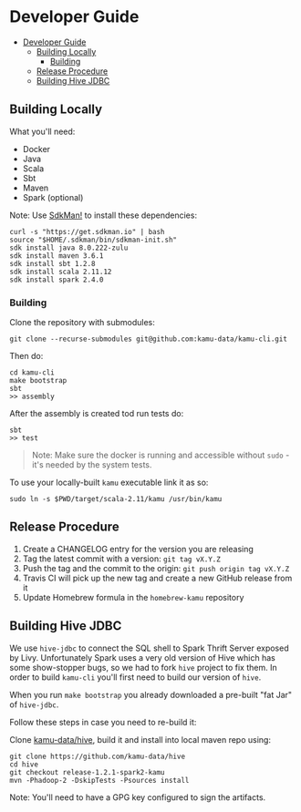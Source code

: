 # Developer Guide

- [Developer Guide](#developer-guide)
  - [Building Locally](#building-locally)
    - [Building](#building)
  - [Release Procedure](#release-procedure)
  - [Building Hive JDBC](#building-hive-jdbc)

## Building Locally

What you'll need:

* Docker
* Java
* Scala
* Sbt
* Maven
* Spark (optional)

Note: Use [SdkMan!](https://sdkman.io/) to install these dependencies:

```shell
curl -s "https://get.sdkman.io" | bash
source "$HOME/.sdkman/bin/sdkman-init.sh"
sdk install java 8.0.222-zulu
sdk install maven 3.6.1
sdk install sbt 1.2.8
sdk install scala 2.11.12
sdk install spark 2.4.0
```

### Building

Clone the repository with submodules:
```shell
git clone --recurse-submodules git@github.com:kamu-data/kamu-cli.git
```

Then do:

```shell
cd kamu-cli
make bootstrap
sbt
>> assembly
```

After the assembly is created tod run tests do:

```shell
sbt
>> test
```

> Note: Make sure the docker is running and accessible without `sudo` - it's needed by the system tests.

To use your locally-built `kamu` executable link it as so:

```shell
sudo ln -s $PWD/target/scala-2.11/kamu /usr/bin/kamu
```

## Release Procedure

1. Create a CHANGELOG entry for the version you are releasing
2. Tag the latest commit with a version: `git tag vX.Y.Z`
3. Push the tag and the commit to the origin: `git push origin tag vX.Y.Z`
4. Travis CI will pick up the new tag and create a new GitHub release from it
5. Update Homebrew formula in the `homebrew-kamu` repository


## Building Hive JDBC

We use `hive-jdbc` to connect the SQL shell to Spark Thrift Server exposed by Livy. Unfortunately Spark uses a very old version of Hive which has some show-stopper bugs, so we had to fork `hive` project to fix them. In order to build `kamu-cli` you'll first need to build our version of `hive`.

When you run `make bootstrap` you already downloaded a pre-built "fat Jar" of `hive-jdbc`.

Follow these steps in case you need to re-build it:

Clone [kamu-data/hive](https://github.com/kamu-data/hive), build it and install into local maven repo using:

```shell
git clone https://github.com/kamu-data/hive
cd hive
git checkout release-1.2.1-spark2-kamu
mvn -Phadoop-2 -DskipTests -Psources install
```

Note: You'll need to have a GPG key configured to sign the artifacts.
